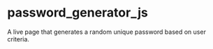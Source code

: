 # password_generator_js
A live page that generates a random unique password based on user criteria.
